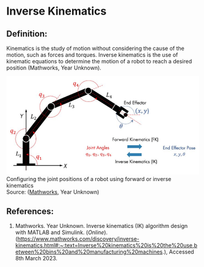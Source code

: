 # Inverse Kinematics

## Definition:
Kinematics is the study of motion without considering the cause of the motion, such as forces and torques. Inverse kinematics is the use of kinematic equations to determine the motion of a robot to reach a desired position (Mathworks, Year Unknown).

![Configuring the joint positions of a robot using forward or inverse kinematics](https://github.com/vkurpmax/Manipulator-Robot/blob/main/Inverse_Kinematics.md%20materials/1668067809231.jpg?raw=true)  
Configuring the joint positions of a robot using forward or inverse kinematics  
Source: ([Mathworks](https://www.mathworks.com/discovery/inverse-kinematics.html#:~:text=Inverse%20kinematics%20is%20the%20use,between%20bins%20and%20manufacturing%20machines), Year Unknown)

## References:
1. Mathworks. Year Unknown. Inverse kinematics (IK) algorithm design with MATLAB and Simulink. (_Online_). (https://www.mathworks.com/discovery/inverse-kinematics.html#:~:text=Inverse%20kinematics%20is%20the%20use,between%20bins%20and%20manufacturing%20machines.), Accessed 8th March 2023.